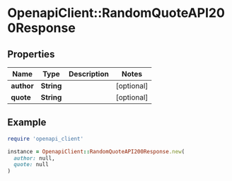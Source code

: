 # OpenapiClient::RandomQuoteAPI200Response

## Properties

| Name | Type | Description | Notes |
| ---- | ---- | ----------- | ----- |
| **author** | **String** |  | [optional] |
| **quote** | **String** |  | [optional] |

## Example

```ruby
require 'openapi_client'

instance = OpenapiClient::RandomQuoteAPI200Response.new(
  author: null,
  quote: null
)
```

